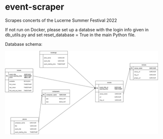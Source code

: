 # event-scraper
Scrapes concerts of the Lucerne Summer Festival 2022

If not run on Docker, please set up a databse with the login info given in db_utils.py and set reset_database = True in the main Python file.

Database schema:

![Database Schema](dbschema.png)
